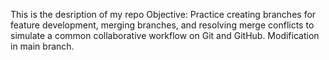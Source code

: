 This is the desription of my repo
Objective: Practice creating branches for feature development, merging branches, and resolving merge conflicts to simulate a common collaborative workflow on Git and GitHub.
Modification in main branch.
